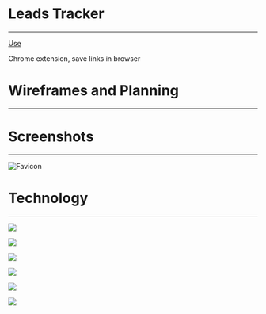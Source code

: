 # Leads Tracker

---

[Use]()

Chrome extension, save links in browser

# Wireframes and Planning

---

# Screenshots

---

![Favicon]()

# Technology

---

<a href="a"><img src="https://img.shields.io/badge/HTML5-E34F26?style=for-the-badge&logo=html5&logoColor=white"/></a>

<a href="a"><img src="https://img.shields.io/badge/CSS3-1572B6?style=for-the-badge&logo=css3&logoColor=white"/></a>

<a href="a"><img src="https://img.shields.io/badge/JavaScript-F7DF1E?style=for-the-badge&logo=javascript&logoColor=black"/></a>

<a href="a"><img src="https://img.shields.io/badge/Figma-F24E1E?style=for-the-badge&logo=figma&logoColor=white"/></a>

<a href="a"><img src="https://a11ybadges.com/badge?logo=git"/></a>

<a href="a"><img src="https://a11ybadges.com/badge?logo=markdown"/></a>
